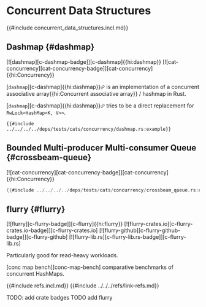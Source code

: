 # Concurrent Data Structures

{{#include concurrent_data_structures.incl.md}}

## Dashmap {#dashmap}

[![dashmap][c-dashmap-badge]][c-dashmap]{{hi:dashmap}}  [![cat-concurrency][cat-concurrency-badge]][cat-concurrency]{{hi:Concurrency}}

[`dashmap`][c-dashmap]{{hi:dashmap}}⮳ is an implementation of a concurrent associative array{{hi:Concurrent associative array}} / hashmap in Rust.

[`dashmap`][c-dashmap]{{hi:dashmap}}⮳ tries to be a direct replacement for `RwLock<HashMap<K, V>>`.

```rust,noplayground
{{#include ../../../../deps/tests/cats/concurrency/dashmap.rs:example}}
```

## Bounded Multi-producer Multi-consumer Queue {#crossbeam-queue}

[![cat-concurrency][cat-concurrency-badge]][cat-concurrency]{{hi:Concurrency}}

```rust
{{#include ../../../../deps/tests/cats/concurrency/crossbeam_queue.rs:example}}
```

## flurry {#flurry}

[![flurry][c-flurry-badge]][c-flurry]{{hi:flurry}}
[![flurry-crates.io][c-flurry-crates.io-badge]][c-flurry-crates.io]
[![flurry-github][c-flurry-github-badge]][c-flurry-github]
[![flurry-lib.rs][c-flurry-lib.rs-badge]][c-flurry-lib.rs]

Particularly good for read-heavy workloads.

[conc map bench][conc-map-bench] comparative benchmarks of concurrent HashMaps.

{{#include refs.incl.md}}
{{#include ../../../refs/link-refs.md}}

<div class="hidden">
TODO: add crate badges
TODO add flurry
</div>
